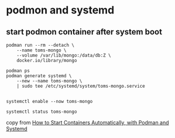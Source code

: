 # podmon and systemd

## start podmon container after system boot

``` shell
podman run --rm --detach \
    --name toms-mongo \
    --volume /var/lib/mongo:/data/db:Z \
    docker.io/library/mongo

podman ps
podman generate systemd \
    --new --name toms-mongo \
    | sudo tee /etc/systemd/system/toms-mongo.service


systemctl enable --now toms-mongo

systemctl status toms-mongo
```
copy from [How to Start Containers Automatically, with Podman and Systemd](https://www.tutorialworks.com/podman-systemd/)
